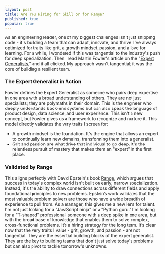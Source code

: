 ```yaml
---
layout: post
title: ​Are You Hiring for Skill or for Range?
published: true
popular: true
---
```

As an engineering leader, one of my biggest challenges isn't just shipping code - it's building a team that can adapt, innovate, and thrive. I've always optimized for traits like grit, a growth mindset, passion, and a love for learning. For a while, I wondered if this was tangential to the industry's push for deep specialization.
Then I read Martin Fowler's article on the "[Expert Generalists](https://martinfowler.com/articles/expert-generalist.html)," and it all clicked. My approach wasn't tangential; it was the core of building a resilient team.

### The Expert Generalist in Action
Fowler defines the Expert Generalist as someone who pairs deep expertise in one area with a broad understanding of others. They are not just specialists; they are polymaths in their domain. This is the engineer who deeply understands back-end systems but can also speak the language of product design, data science, and user experience. This isn't a new concept, but Fowler gives us a framework to recognize and nurture it.
This model directly validates the very traits I screen for:
 * A growth mindset is the foundation. It's the engine that allows an expert to continually learn new domains, transforming them into a generalist.
 * Grit and passion are what drive that individual to go deep. It's the relentless pursuit of mastery that makes them an "expert" in the first place.

### Validated by Range
This aligns perfectly with David Epstein's book [Range](https://davidepstein.com/), which argues that success in today's complex world isn't built on early, narrow specialization. Instead, it's the ability to draw connections across different fields and apply foundational principles to new problems. Epstein’s work validates that the most valuable problem solvers are those who have a wide breadth of experience to pull from.
As a manager, this gives me a new lens for talent. I'm not just looking for a "JavaScript ninja" or a "Python guru." I'm looking for a "T-shaped" professional: someone with a deep spike in one area, but with the broad base of knowledge that enables them to solve complex, cross-functional problems. It’s a hiring strategy for the long term.
It’s clear now that the very traits I value - grit, growth, and passion - are not tangential. They are the essential building blocks of the expert generalist. They are the key to building teams that don't just solve today's problems but can also pivot to tackle tomorrow's unknowns.


